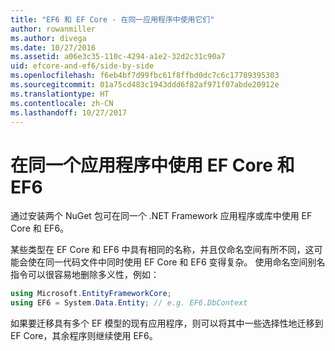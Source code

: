 ```yaml
---
title: "EF6 和 EF Core - 在同一应用程序中使用它们"
author: rowanmiller
ms.author: divega
ms.date: 10/27/2016
ms.assetid: a06e3c35-110c-4294-a1e2-32d2c31c90a7
uid: efcore-and-ef6/side-by-side
ms.openlocfilehash: f6eb4bf7d99fbc61f8ffbd0dc7c6c17789395303
ms.sourcegitcommit: 01a75cd483c1943ddd6f82af971f07abde20912e
ms.translationtype: HT
ms.contentlocale: zh-CN
ms.lasthandoff: 10/27/2017
---
```

# <a name="using-ef-core-and-ef6-in-the-same-application"></a>在同一个应用程序中使用 EF Core 和 EF6

通过安装两个 NuGet 包可在同一个 .NET Framework 应用程序或库中使用 EF Core 和 EF6。 

某些类型在 EF Core 和 EF6 中具有相同的名称，并且仅命名空间有所不同，这可能会使在同一代码文件中同时使用 EF Core 和 EF6 变得复杂。 使用命名空间别名指令可以很容易地删除多义性，例如：

``` csharp
using Microsoft.EntityFrameworkCore;
using EF6 = System.Data.Entity; // e.g. EF6.DbContext
```

如果要迁移具有多个 EF 模型的现有应用程序，则可以将其中一些选择性地迁移到 EF Core，其余程序则继续使用 EF6。
